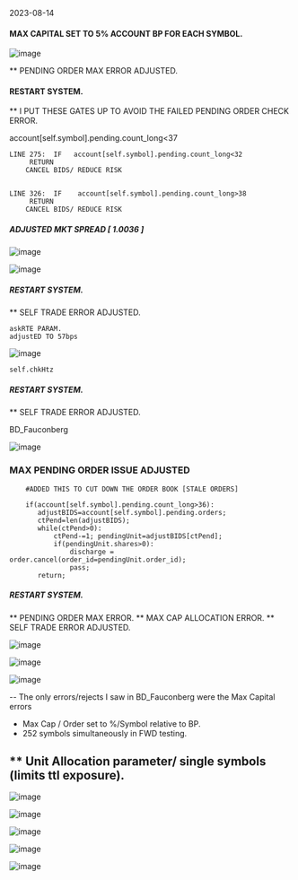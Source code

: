 
2023-08-14

#### MAX CAPITAL SET TO 5% ACCOUNT BP FOR EACH SYMBOL.



![image](https://github.com/bdincerTrader/Fauconberg1/assets/127531384/347de91c-fb86-4242-81b7-8ddb17f0ce99)



** PENDING ORDER MAX ERROR ADJUSTED.


#### RESTART SYSTEM.

** I PUT THESE GATES UP TO AVOID THE FAILED PENDING ORDER CHECK ERROR.

account[self.symbol].pending.count_long<37


	LINE 275:  IF	account[self.symbol].pending.count_long<32
	     RETURN
		CANCEL BIDS/ REDUCE RISK


	LINE 326:  IF    account[self.symbol].pending.count_long>38 
	     RETURN
		CANCEL BIDS/ REDUCE RISK

##### ADJUSTED MKT SPREAD [ 1.0036 ]

![image](https://github.com/bdincerTrader/Fauconberg1/assets/127531384/f10d58cd-9b0d-45ce-bc6c-566c8bb78100)

![image](https://github.com/bdincerTrader/Fauconberg1/assets/127531384/b95d9d8f-a39b-428f-80d9-27a87d116af8)

##### RESTART SYSTEM.
**  SELF TRADE ERROR ADJUSTED.

	askRTE PARAM.
	adjustED TO 57bps
![image](https://github.com/bdincerTrader/Fauconberg1/assets/127531384/3df5dbd2-0857-4a64-ba31-3fea7c4c3a83)

	self.chkHtz

##### RESTART SYSTEM.
**  SELF TRADE ERROR ADJUSTED.

BD_Fauconberg

![image](https://github.com/bdincerTrader/Fauconberg1/assets/127531384/4a8f63df-d4df-475b-bd37-64c457bd6649)


### MAX PENDING ORDER ISSUE ADJUSTED


        #ADDED THIS TO CUT DOWN THE ORDER BOOK [STALE ORDERS]

        if(account[self.symbol].pending.count_long>36):
           adjustBIDS=account[self.symbol].pending.orders; 
           ctPend=len(adjustBIDS);
           while(ctPend>0):
               ctPend-=1; pendingUnit=adjustBIDS[ctPend];
               if(pendingUnit.shares>0):
                   discharge = order.cancel(order_id=pendingUnit.order_id);
                   pass;
           return;

##### RESTART SYSTEM.

**  PENDING ORDER MAX ERROR.
**  MAX CAP ALLOCATION ERROR.
**  SELF TRADE ERROR ADJUSTED.

![image](https://github.com/bdincerTrader/Fauconberg1/assets/127531384/56aba6fb-84ed-47df-a07b-f572c5172c15)


![image](https://github.com/bdincerTrader/Fauconberg1/assets/127531384/2daf4173-0a91-4c87-b852-56774bd176f7)


![image](https://github.com/bdincerTrader/Fauconberg1/assets/127531384/3a9be267-ee8b-4479-9b58-fdafa2182bee)

--
The only errors/rejects I saw in BD_Fauconberg were the Max Capital errors 
    
- Max Cap / Order set to %/Symbol relative to BP. 
- 252 symbols simultaneously in FWD testing.

** Unit Allocation parameter/ single symbols (limits ttl exposure).
--

![image](https://github.com/bdincerTrader/Fauconberg1/assets/127531384/620a3d72-7d3e-4fce-b021-e830cfdaac84)

![image](https://github.com/bdincerTrader/Fauconberg1/assets/127531384/32a3038d-6f9b-4808-b6f5-f5b5678de32e)

![image](https://github.com/bdincerTrader/Fauconberg1/assets/127531384/246cf8c1-00cc-4d36-aea2-66b9d65faa2a)


![image](https://github.com/bdincerTrader/Fauconberg1/assets/127531384/b4526fb4-12bf-4322-8f42-70323863c030)


![image](https://github.com/bdincerTrader/Fauconberg1/assets/127531384/b5fe5629-7998-49de-b3eb-c9d252519a75)





